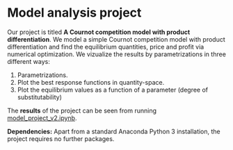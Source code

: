 # Model analysis project

Our project is titled **A Cournot competition model with product differentiation**.
We model a simple Cournot competition model with product differentiation and find the equilibrium quantities, price and profit via numerical optimization.
We vizualize the results by parametrizations in three different ways:
1. Parametrizations.
2. Plot the best response functions in quantity-space.
3. Plot the equilibrium values as a function of a parameter (degree of substitutability)

The **results** of the project can be seen from running [model_project_v2.ipynb](model_project_v2.ipynb).

**Dependencies:** Apart from a standard Anaconda Python 3 installation, the project requires no further packages.
